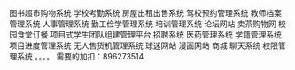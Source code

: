 图书超市购物系统
学校考勤系统
房屋出租出售系统
驾校预约管理系统
教师档案管理系统
人事管理系统
勤工俭学管理系统
培训管理系统
论坛网站
卖茶购物网
校园食堂订餐
项目式学生团队组建管理平台
招聘系统
医药管理系统
学籍管理系统
项目进度管理系统
无人售货机管理系统
球迷网站
漫画网站
商城
聊天系统
权限管理系统
。。。。
需要的加扣：896273514
